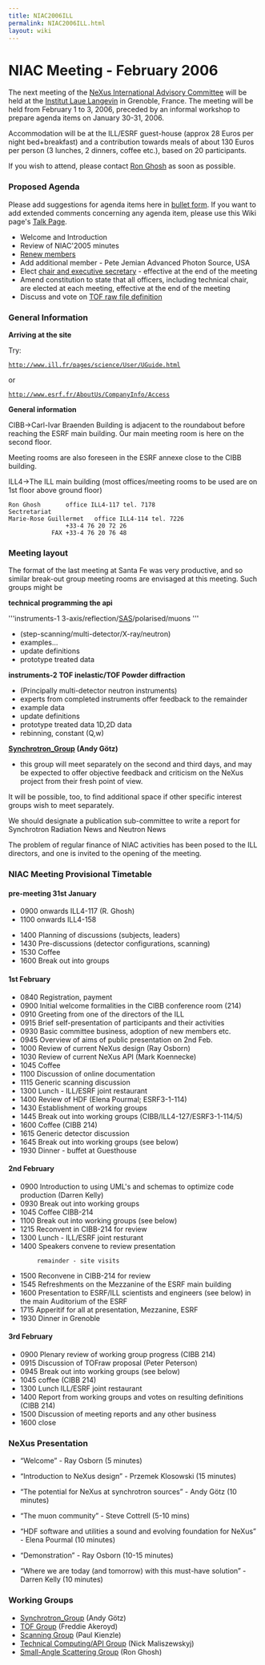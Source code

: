 ```yaml
---
title: NIAC2006ILL
permalink: NIAC2006ILL.html
layout: wiki
---
```



NIAC Meeting - February 2006
============================

The next meeting of the [ NeXus International Advisory
Committee](NIAC.html "wikilink") will be held at the [Institut Laue
Langevin](http://www.ill.fr) in Grenoble, France. The meeting will be
held from February 1 to 3, 2006, preceded by an informal workshop to
prepare agenda items on January 30-31, 2006.

Accommodation will be at the ILL/ESRF guest-house (approx 28 Euros per
night bed+breakfast) and a contribution towards meals of about 130 Euros
per person (3 lunches, 2 dinners, coffee etc.), based on 20
participants.

If you wish to attend, please contact [Ron Ghosh](mailto:ghosh@ill.fr)
as soon as possible.

### Proposed Agenda

Please add suggestions for agenda items here in [ bullet
form](Help:Editing#Lists.html "wikilink"). If you want to add extended
comments concerning any agenda item, please use this Wiki page's [ Talk
Page](NIAC_Meetings.html "wikilink").

-   Welcome and Introduction
-   Review of NIAC'2005 minutes
-   [Renew members](Membership_Dates.html "wikilink")
-   Add additional member - Pete Jemian Advanced Photon Source, USA
-   Elect [chair and executive
    secretary](Nominees_for_officers.html "wikilink") - effective at the end
    of the meeting
-   Amend constitution to state that all officers, including technical
    chair, are elected at each meeting, effective at the end of the
    meeting
-   Discuss and vote on [TOF raw file definition](TOFRaw.html "wikilink")

### General Information

**Arriving at the site**

Try:

[`http://www.ill.fr/pages/science/User/UGuide.html`](http://www.ill.fr/pages/science/User/UGuide.html)

or

[`http://www.esrf.fr/AboutUs/CompanyInfo/Access`](http://www.esrf.fr/AboutUs/CompanyInfo/Access)

**General information**

CIBB-&gt;Carl-Ivar Braenden Building is adjacent to the roundabout
before reaching the ESRF main building. Our main meeting room is here on
the second floor.

Meeting rooms are also foreseen in the ESRF annexe close to the CIBB
building.

ILL4-&gt;The ILL main building (most offices/meeting rooms to be used
are on 1st floor above ground floor)

    Ron Ghosh       office ILL4-117 tel. 7178
    Sectretariat
    Marie-Rose Guillermet   office ILL4-114 tel. 7226
                    +33-4 76 20 72 26
                FAX +33-4 76 20 76 48

### Meeting layout

The format of the last meeting at Santa Fe was very productive, and so
similar break-out group meeting rooms are envisaged at this meeting.
Such groups might be

**technical programming the api**

'''instruments-1 3-axis/reflection/[SAS](SAS.html "wikilink")/polarised/muons
'''

-   (step-scanning/multi-detector/X-ray/neutron)
-   examples...
-   update definitions
-   prototype treated data

**instruments-2 TOF inelastic/TOF Powder diffraction**

-   (Principally multi-detector neutron instruments)
-   experts from completed instruments offer feedback to the remainder
-   example data
-   update definitions
-   prototype treated data 1D,2D data
-   rebinning, constant (Q,w)

**[Synchrotron\_Group](Synchrotron_Group.html "wikilink") (Andy Götz)**

-   this group will meet separately on the second and third days, and
    may be expected to offer objective feedback and criticism on the
    NeXus project from their fresh point of view.

It will be possible, too, to find additional space if other specific
interest groups wish to meet separately.

We should designate a publication sub-committee to write a report for
Synchrotron Radiation News and Neutron News

The problem of regular finance of NIAC activities has been posed to the
ILL directors, and one is invited to the opening of the meeting.

### NIAC Meeting Provisional Timetable

#### pre-meeting 31st January

-   0900 onwards ILL4-117 (R. Ghosh)
-   1100 onwards ILL4-158

<!-- -->

-   1400 Planning of discussions (subjects, leaders)
-   1430 Pre-discussions (detector configurations, scanning)
-   1530 Coffee
-   1600 Break out into groups

#### 1st February

-   0840 Registration, payment
-   0900 Initial welcome formalities in the CIBB conference room (214)
-   0910 Greeting from one of the directors of the ILL
-   0915 Brief self-presentation of participants and their activities
-   0930 Basic committee business, adoption of new members etc.
-   0945 Overview of aims of public presentation on 2nd Feb.
-   1000 Review of current NeXus design (Ray Osborn)
-   1030 Review of current NeXus API (Mark Koennecke)
-   1045 Coffee
-   1100 Discussion of online documentation
-   1115 Generic scanning discussion
-   1300 Lunch - ILL/ESRF joint restaurant
-   1400 Review of HDF (Elena Pourmal; ESRF3-1-114)
-   1430 Establishment of working groups
-   1445 Break out into working groups (CIBB/ILL4-127/ESRF3-1-114/5)
-   1600 Coffee (CIBB 214)
-   1615 Generic detector discussion
-   1645 Break out into working groups (see below)
-   1930 Dinner - buffet at Guesthouse

#### 2nd February

-   0900 Introduction to using UML's and schemas to optimize code
    production (Darren Kelly)
-   0930 Break out into working groups
-   1045 Coffee CIBB-214
-   1100 Break out into working groups (see below)
-   1215 Reconvent in CIBB-214 for review
-   1300 Lunch - ILL/ESRF joint resturant
-   1400 Speakers convene to review presentation

`        remainder - site visits`

-   1500 Reconvene in CIBB-214 for review
-   1545 Refreshments on the Mezzanine of the ESRF main building
-   1600 Presentation to ESRF/ILL scientists and engineers (see below)
    in the main Auditorium of the ESRF
-   1715 Apperitif for all at presentation, Mezzanine, ESRF
-   1930 Dinner in Grenoble

#### 3rd February

-   0900 Plenary review of working group progress (CIBB 214)
-   0915 Discussion of TOFraw proposal (Peter Peterson)
-   0945 Break out into working groups (see below)
-   1045 coffee (CIBB 214)
-   1300 Lunch ILL/ESRF joint restaurant
-   1400 Report from working groups and votes on resulting definitions
    (CIBB 214)
-   1500 Discussion of meeting reports and any other business
-   1600 close

### NeXus Presentation

-   “Welcome” - Ray Osborn (5 minutes)

<!-- -->

-   “Introduction to NeXus design” - Przemek Klosowski (15 minutes)

<!-- -->

-   “The potential for NeXus at synchrotron sources” - Andy Götz (10
    minutes)

<!-- -->

-   “The muon community” - Steve Cottrell (5-10 mins)

<!-- -->

-   “HDF software and utilities a sound and evolving foundation for
    NeXus” - Elena Pourmal (10 minutes)

<!-- -->

-   “Demonstration” - Ray Osborn (10-15 minutes)

<!-- -->

-   “Where we are today (and tomorrow) with this must-have solution” -
    Darren Kelly (10 minutes)

### Working Groups

-   [Synchrotron\_Group](Synchrotron_Group.html "wikilink") (Andy Götz)
-   [TOF Group](TOF_Group.html "wikilink") (Freddie Akeroyd)
-   [Scanning Group](Scanning_Group.html "wikilink") (Paul Kienzle)
-   [Technical Computing/API
    Group](Technical_Computing/API_Group.html "wikilink") (Nick Maliszewskyj)
-   [Small-Angle Scattering Group](SAS.html "wikilink") (Ron Ghosh)

